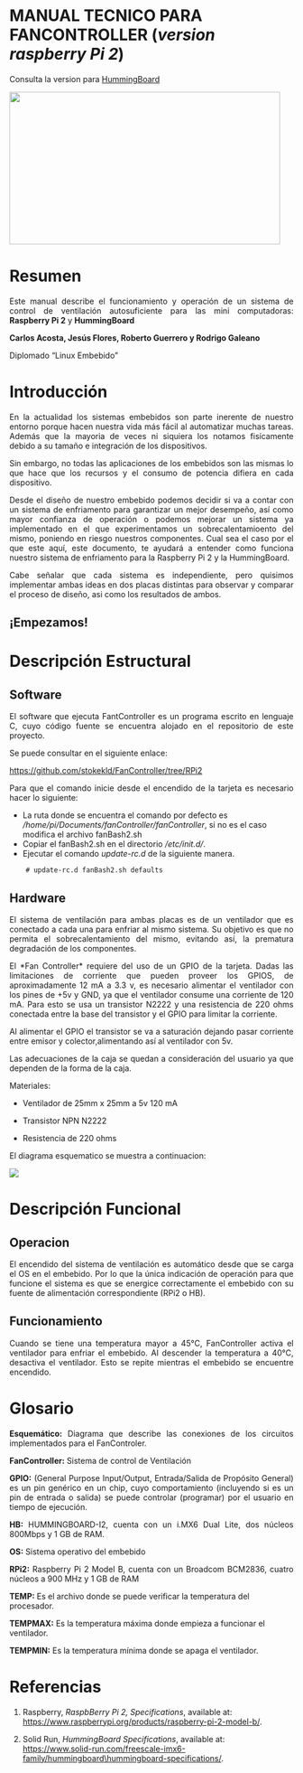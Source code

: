 # MANUAL TECNICO PARA FANCONTROLLER (*version raspberry Pi 2*)
Consulta la version para [HummingBoard](https://github.com/stokekld/FanController/blob/Hummingboard/ManualTecnico.mkd)


<IMG src=https://github.com/stokekld/FanController/blob/RPi2/images/DSC_0157.JPG width="480" height="270"/>


Resumen
=======
<p align="justify">Este manual describe el funcionamiento y operación de un sistema de control de ventilación autosuficiente para las mini computadoras: <b>Raspberry Pi 2</b> y <b>HummingBoard</b> </p>

**Carlos Acosta, Jesús Flores, Roberto Guerrero y Rodrigo Galeano**

Diplomado “Linux Embebido”

Introducción
============

<p align="justify">
En la actualidad los sistemas embebidos son parte inerente de nuestro entorno porque hacen nuestra vida más fácil al automatizar muchas tareas. Además que la mayoria de veces ni siquiera los notamos fisícamente debido a su tamaño e integración de los dispositivos. </p>
<p align="justify">
Sin embargo, no todas las aplicaciones de los embebidos son las mismas lo que hace que los recursos y el consumo de potencia difiera en cada dispositivo.</p>
<p align="justify">
Desde el diseño de nuestro embebido podemos decidir si va a contar con un sistema de enfriamento para garantizar un mejor desempeño, así como mayor confianza de operación o podemos mejorar un sistema ya implementado en el que experimentamos un sobrecalentamioento del mismo, poniendo en riesgo nuestros componentes. Cual sea el caso por el que este aquí, este documento, te ayudará a entender como funciona nuestro
sistema de enfriamento para la Raspberry Pi 2 y la HummingBoard.</p>
<p align="justify">
Cabe señalar que cada sistema es independiente, pero quisimos implementar ambas ideas en dos placas distintas para observar y comparar el proceso de diseño, asi como los resultados de ambos.</p>


## ¡Empezamos!

Descripción Estructural
=======================

Software
--------
<p align="justify">
El software que ejecuta FantController es un programa escrito en lenguaje C, cuyo código fuente se encuentra alojado en el repositorio de este proyecto. </p>

Se puede consultar en el siguiente enlace:

https://github.com/stokekld/FanController/tree/RPi2

<p align="justify">
Para que el comando inicie desde el encendido de la tarjeta es necesario hacer lo siguiente:</p>

+ La ruta donde se encuentra el comando por defecto es */home/pi/Documents/fanController/fanController*, si no es el caso modifica el archivo fanBash2.sh
+ Copiar el fanBash2.sh en el directorio */etc/init.d/*.
+ Ejecutar el comando *update-rc.d* de la siguiente manera.
```
    # update-rc.d fanBash2.sh defaults
```

Hardware
--------
<p align="justify">
El sistema de ventilación para ambas placas es de un ventilador que es conectado a cada una para enfriar al mismo sistema. Su objetivo es que no permita el sobrecalentamiento del mismo, evitando así, la prematura degradación de los componentes.</p>

<p align="justify">
El *Fan Controller* requiere del uso de un GPIO de la tarjeta. Dadas las limitaciones de corriente que pueden proveer los GPIOS, de aproximadamente 12 mA a 3.3 v, es necesario alimentar el ventilador con los pines de +5v y GND, ya que el ventilador consume una corriente de 120 mA. Para esto se usa un transistor N2222 y una resistencia de 220 ohms conectada entre la base del transistor y el GPIO para limitar la corriente.</p>
<p align="justify">
Al alimentar el GPIO el transistor se va a saturación dejando pasar corriente entre emisor y colector,alimentando así al ventilador con 5v.</p>
<p align="justify">
Las adecuaciones de la caja se quedan a consideración del usuario ya que dependen de la forma de la caja.</p>

Materiales:

-   Ventilador de 25mm x 25mm a 5v 120 mA

-   Transistor NPN N2222

-   Resistencia de 220 ohms

El diagrama esquematico se muestra a continuacion:

<IMG src=https://github.com/stokekld/FanController/blob/RPi2/images/RPi2.jpg />


Descripción Funcional
=====================

Operacion
---------
<p align="justify">
El encendido del sistema de ventilación es automático desde que se carga el OS en el embebido. Por lo que la única indicación de operación para que funcione el sistema es que se energice correctamente el embebido con su fuente de alimentación correspondiente (RPi2 o HB).</p>

Funcionamiento
--------------
<p align="justify">
Cuando se tiene una temperatura mayor a 45°C,
FanController activa el ventilador para enfriar el embebido. Al descender la temperatura a 40°C, desactiva el ventilador. Esto se repite mientras el embebido se encuentre encendido.</p>

Glosario
========

<p align="justify"><b>Esquemático:</b> Diagrama que describe las conexiones de los circuitos implementados para el FanControler.</p>

**FanController:** Sistema de control de Ventilación

<p align="justify"><b>GPIO:</b> (General Purpose Input/Output, Entrada/Salida de Propósito General) es un pin genérico en un chip, cuyo comportamiento (incluyendo si es un pin de entrada o salida) se puede controlar (programar) por el usuario en tiempo de ejecución.</p>

<p align="justify"><b>HB:</b> HUMMINGBOARD-I2, cuenta con un i.MX6 Dual Lite, dos núcleos 800Mbps y 1 GB de RAM.</p>

**OS:** Sistema operativo del embebido

<p align="justify"><b>RPi2:</b> Raspberry Pi 2 Model B, cuenta con un Broadcom BCM2836, cuatro núcleos a 900 MHz y 1 GB de RAM</p>

**TEMP:** Es el archivo donde se puede verificar la temperatura del procesador.

**TEMPMAX:** Es la temperatura máxima donde empieza a funcionar el ventilador.

**TEMPMIN:** Es la temperatura mínima donde se apaga
    el ventilador.

Referencias
===========

1.  Raspberry, *RaspbBerry Pi 2, Specifications*,
    available at:
    <span>https://www.raspberrypi.org/products/raspberry-pi-2-model-b/</span>.

2.  Solid Run, *HummingBoard Specifications*,
    available at:
    <span>https://www.solid-run.com/freescale-imx6-family/hummingboard\hummingboard-specifications/</span>.
